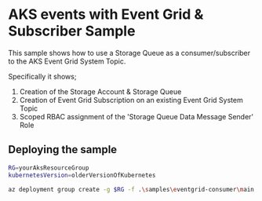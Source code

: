 # AKS events with Event Grid & Subscriber Sample

This sample shows how to use a Storage Queue as a consumer/subscriber to the AKS Event Grid System Topic.

Specifically it shows;

1. Creation of the Storage Account & Storage Queue
2. Creation of Event Grid Subscription on an existing Event Grid System Topic
3. Scoped RBAC assignment of the 'Storage Queue Data Message Sender' Role

## Deploying the sample

```bash
RG=yourAksResourceGroup
kubernetesVersion=olderVersionOfKubernetes

az deployment group create -g $RG -f .\samples\eventgrid-consumer\main.bicep -p kubernetesVersion=$kubernetesVersion
```